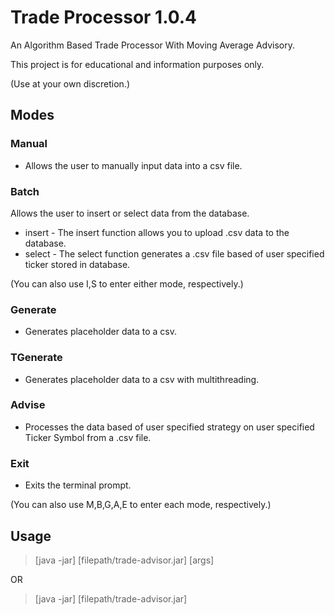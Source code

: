 # Trade Processor 1.0.4

An Algorithm Based Trade Processor With Moving Average Advisory. 

This project is for educational and information purposes only. 

(Use at your own discretion.)

## Modes

### Manual 
- Allows the user to manually input data into a csv file.

### Batch 

Allows the user to insert or select data from the database. 
- insert - The insert function allows you to upload .csv data to the database. 
- select - The select function generates a .csv file based of user specified ticker stored in database.

(You can also use I,S to enter either mode, respectively.)

### Generate 
- Generates placeholder data to a csv.

### TGenerate 
- Generates placeholder data to a csv with multithreading.

### Advise 
- Processes the data based of user specified strategy on user specified Ticker Symbol from a .csv file.

### Exit 
- Exits the terminal prompt.

(You can also use M,B,G,A,E to enter each mode, respectively.)

## Usage

> [java -jar] [filepath/trade-advisor.jar] [args]

OR

> [java -jar] [filepath/trade-advisor.jar] 
